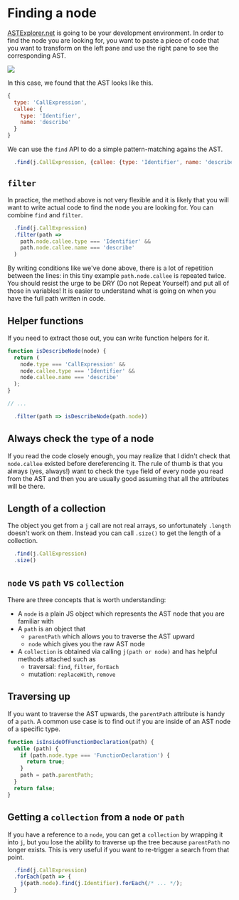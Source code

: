# Finding a node

[ASTExplorer.net](http://astexplorer.net/) is going to be your development environment. In order to find the node you are looking for, you want to paste a piece of code that you want to transform on the left pane and use the right pane to see the corresponding AST.

![](https://cloud.githubusercontent.com/assets/197597/18621255/4fb77214-7dd5-11e6-8eeb-9e876b921b5e.gif)

In this case, we found that the AST looks like this.

```js
{
  type: 'CallExpression',
  callee: {
    type: 'Identifier',
    name: 'describe'
  }
}
```

We can use the `find` API to do a simple pattern-matching agains the AST.

```js
  .find(j.CallExpression, {callee: {type: 'Identifier', name: 'describe'}})
```

## `filter`

In practice, the method above is not very flexible and it is likely that you will want to write actual code to find the node you are looking for. You can combine `find` and `filter`.

```js
  .find(j.CallExpression)
  .filter(path =>
    path.node.callee.type === 'Identifier' &&
    path.node.callee.name === 'describe'
  )
```

By writing conditions like we've done above, there is a lot of repetition between the lines: in this tiny example `path.node.callee` is repeated twice. You should resist the urge to be DRY (Do not Repeat Yourself) and put all of those in variables! It is easier to understand what is going on when you have the full path written in code.

## Helper functions

If you need to extract those out, you can write function helpers for it.

```js
function isDescribeNode(node) {
  return (
    node.type === 'CallExpression' &&
    node.callee.type === 'Identifier' &&
    node.callee.name === 'describe'
  );
}

// ...

  .filter(path => isDescribeNode(path.node))
```

## Always check the `type` of a node

If you read the code closely enough, you may realize that I didn't check that `node.callee` existed before dereferencing it. The rule of thumb is that you always (yes, always!) want to check the `type` field of every node you read from the AST and then you are usually good assuming that all the attributes will be there.

## Length of a collection

The object you get from a `j` call are not real arrays, so unfortunately `.length` doesn't work on them. Instead you can call `.size()` to get the length of a collection.

```js
  .find(j.CallExpression)
  .size()
```

## `node` vs `path` vs `collection`

There are three concepts that is worth understanding:

- A `node` is a plain JS object which represents the AST node that you are familiar with
- A `path` is an object that
  - `parentPath` which allows you to traverse the AST upward
  - `node` which gives you the raw AST node
- A `collection` is obtained via calling `j(path or node)` and has helpful methods attached such as
  - traversal: `find`, `filter`, `forEach`
  - mutation: `replaceWith`, `remove`


## Traversing up

If you want to traverse the AST upwards, the `parentPath` attribute is handy of a `path`. A common use case is to find out if you are inside of an AST node of a specific type.

```js
function isInsideOfFunctionDeclaration(path) {
  while (path) {
    if (path.node.type === 'FunctionDeclaration') {
      return true;
    }
    path = path.parentPath;
  }
  return false;
}
```

## Getting a `collection` from a `node` or `path`

If you have a reference to a `node`, you can get a `collection` by wrapping it into `j`, but you lose the ability to traverse up the tree because `parentPath` no longer exists. This is very useful if you want to re-trigger a search from that point.

```js
  .find(j.CallExpression)
  .forEach(path => {
    j(path.node).find(j.Identifier).forEach(/* ... */);
  }
```
